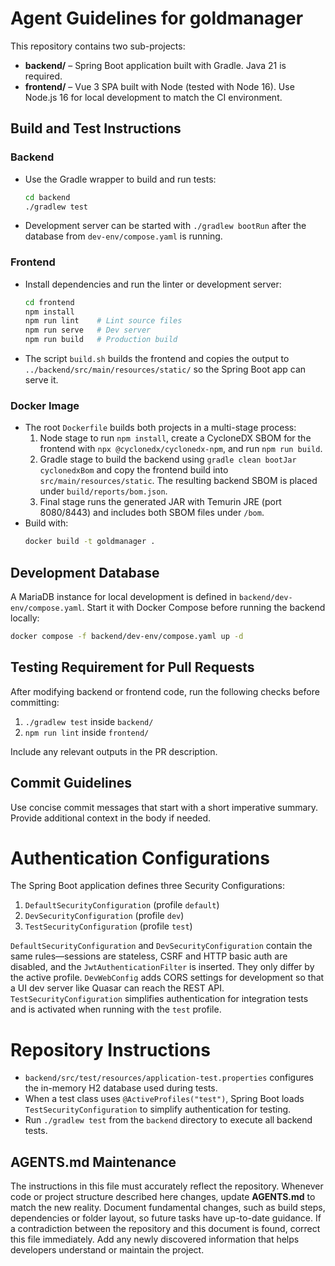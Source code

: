# Agent Guidelines for goldmanager

This repository contains two sub-projects:

* **backend/** – Spring Boot application built with Gradle. Java 21 is required.
* **frontend/** – Vue 3 SPA built with Node (tested with Node 16).
  Use Node.js 16 for local development to match the CI environment.

## Build and Test Instructions

### Backend
* Use the Gradle wrapper to build and run tests:
  ```bash
  cd backend
  ./gradlew test
  ```
* Development server can be started with `./gradlew bootRun` after the database from `dev-env/compose.yaml` is running.

### Frontend
* Install dependencies and run the linter or development server:
  ```bash
  cd frontend
  npm install
  npm run lint    # Lint source files
  npm run serve   # Dev server
  npm run build   # Production build
  ```
* The script `build.sh` builds the frontend and copies the output to
  `../backend/src/main/resources/static/` so the Spring Boot app can serve it.

### Docker Image
* The root `Dockerfile` builds both projects in a multi-stage process:
  1. Node stage to run `npm install`, create a CycloneDX SBOM for the
     frontend with `npx @cyclonedx/cyclonedx-npm`, and run `npm run build`.
  2. Gradle stage to build the backend using `gradle clean bootJar cyclonedxBom`
     and copy the frontend build into `src/main/resources/static`. The resulting
     backend SBOM is placed under `build/reports/bom.json`.
  3. Final stage runs the generated JAR with Temurin JRE (port 8080/8443) and
     includes both SBOM files under `/bom`.
* Build with:
  ```bash
  docker build -t goldmanager .
  ```

## Development Database
A MariaDB instance for local development is defined in
`backend/dev-env/compose.yaml`. Start it with Docker Compose before running the
backend locally:

```bash
docker compose -f backend/dev-env/compose.yaml up -d
```

## Testing Requirement for Pull Requests
After modifying backend or frontend code, run the following checks before
committing:

1. `./gradlew test` inside `backend/`
2. `npm run lint` inside `frontend/`

Include any relevant outputs in the PR description.

## Commit Guidelines
Use concise commit messages that start with a short imperative summary.
Provide additional context in the body if needed.

# Authentication Configurations
The Spring Boot application defines three Security Configurations:
1. `DefaultSecurityConfiguration` (profile `default`)
2. `DevSecurityConfiguration` (profile `dev`)
3. `TestSecurityConfiguration` (profile `test`)

`DefaultSecurityConfiguration` and `DevSecurityConfiguration` contain the same
rules—sessions are stateless, CSRF and HTTP basic auth are disabled, and the
`JwtAuthenticationFilter` is inserted. They only differ by the active profile.
`DevWebConfig` adds CORS settings for development so that a UI dev server like
Quasar can reach the REST API. `TestSecurityConfiguration` simplifies
authentication for integration tests and is activated when running with the
`test` profile.

# Repository Instructions

- `backend/src/test/resources/application-test.properties` configures the in-memory H2 database used during tests.
- When a test class uses `@ActiveProfiles("test")`, Spring Boot loads `TestSecurityConfiguration` to simplify authentication for testing.
- Run `./gradlew test` from the `backend` directory to execute all backend tests.

## AGENTS.md Maintenance

The instructions in this file must accurately reflect the repository. Whenever
code or project structure described here changes, update **AGENTS.md** to match
the new reality. Document fundamental changes, such as build steps,
dependencies or folder layout, so future tasks have up-to-date guidance. If a
contradiction between the repository and this document is found, correct this
file immediately. Add any newly discovered information that helps developers
understand or maintain the project.

